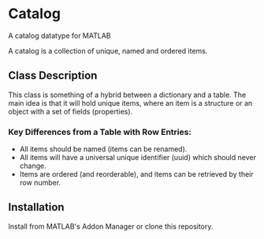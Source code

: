 # Catalog
A catalog datatype for MATLAB

A catalog is a collection of unique, named and ordered items. 

## Class Description

This class is something of a hybrid between a dictionary and a table. The main idea is that it will hold unique items, where an item is a structure or an object with a set of fields (properties).

### Key Differences from a Table with Row Entries:

- All items should be named (items can be renamed).
- All items will have a universal unique identifier (uuid) which should never change.
- Items are ordered (and reorderable), and items can be retrieved by their row number.

## Installation
Install from MATLAB's Addon Manager or clone this repository.